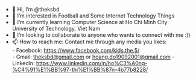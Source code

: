 - 👋 Hi, I’m @theksbd
- 👀 I’m interested in Football and Some Internet Technology Things
- 🌱 I’m currently learning Computer Science at Ho Chi Minh City University of Technology, Viet Nam
- 💞️ I’m looking to collaborate to anyone who wants to connect with me :))
- 📫 How to reach me: Contact me through any media you likes:  
                      - Facebook: https://www.facebook.com/kids.the.5/  
                      - Gmail: theksbd@gmail.com  or hoang.do19092001@gmail.com
                      - Linkedln: https://www.linkedin.com/in/ho%C3%A0ng-%C4%91%E1%BB%97-thi%E1%BB%87n-4b77b8228/  

<!---
theksbd/theksbd is a ✨ special ✨ repository because its `README.md` (this file) appears on your GitHub profile.
You can click the Preview link to take a look at your changes.
--->
